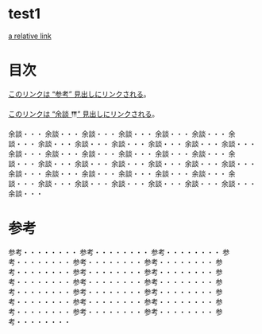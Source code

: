 # test1

[a relative link](../README.md)


# 目次

[このリンクは “参考” 見出しにリンクされる](#参考)。

[このリンクは “余談 𒐈” 見出しにリンクされる][label]。

[label]: #余談-𒐈

余談・・・
余談・・・
余談・・・
余談・・・
余談・・・
余談・・・
余談・・・
余談・・・
余談・・・
余談・・・
余談・・・
余談・・・
余談・・・
余談・・・
余談・・・
余談・・・
余談・・・
余談・・・
余談・・・
余談・・・
余談・・・
余談・・・
余談・・・
余談・・・
余談・・・
余談・・・
余談・・・
余談・・・
余談・・・
余談・・・
余談・・・
余談・・・
余談・・・
余談・・・
余談・・・
余談・・・
余談・・・
余談・・・
余談・・・
余談・・・


# 参考
参考・・・・・・・・
参考・・・・・・・・
参考・・・・・・・・
参考・・・・・・・・
参考・・・・・・・・
参考・・・・・・・・
参考・・・・・・・・
参考・・・・・・・・
参考・・・・・・・・
参考・・・・・・・・
参考・・・・・・・・
参考・・・・・・・・
参考・・・・・・・・
参考・・・・・・・・
参考・・・・・・・・
参考・・・・・・・・
参考・・・・・・・・
参考・・・・・・・・
参考・・・・・・・・
参考・・・・・・・・
参考・・・・・・・・
参考・・・・・・・・
